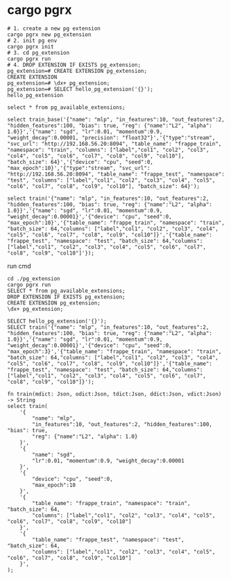 <!--
    Licensed to the Apache Software Foundation (ASF) under one
    or more contributor license agreements.  See the NOTICE file
    distributed with < this work for additional information
    regarding copyright ownership.  The ASF licenses this file
    to you under the Apache License, Version 2.0 (the
    "License"); you may not use this file except in compliance
    with the License.  You may obtain a copy of the License at

      http://www.apache.org/licenses/LICENSE-2.0

    Unless required by applicable law or agreed to in writing,
    software distributed under the License is distributed on an
    "AS IS" BASIS, WITHOUT WARRANTIES OR CONDITIONS OF ANY
    KIND, either express or implied.  See the License for the
    specific language governing permissions and limitations
    under the License.
-->

# cargo pgrx

```shell
# 1. create a new pg extension 
cargo pgrx new pg_extension
# 2. init pg env
cargo pgrx init
# 3. cd pg_extension
cargo pgrx run
# 4. DROP EXTENSION IF EXISTS pg_extension;
pg_extension=# CREATE EXTENSION pg_extension;
CREATE EXTENSION
pg_extension=# \dx+ pg_extension;
pg_extension=# SELECT hello_pg_extension('{}');
hello_pg_extension

select * from pg_available_extensions;

select train_base('{"name": "mlp", "in_features":10, "out_features":2, "hidden_features":100, "bias": true, "reg": {"name":"L2", "alpha": 1.0}}','{"name": "sgd", "lr":0.01, "momentum":0.9, "weight_decay":0.00001, "precision": "float32"}','{"type":"stream", "svc_url": "http://192.168.56.20:8094", "table_name": "frappe_train", "namespace": "train", "columns": ["label","col1", "col2", "col3", "col4", "col5", "col6", "col7", "col8", "col9", "col10"], "batch_size": 64}','{"device": "cpu", "seed":0, "max_epoch":10}','{"type":"stream", "svc_url": "http://192.168.56.20:8094", "table_name": "frappe_test", "namespace": "test", "columns": ["label","col1", "col2", "col3", "col4", "col5", "col6", "col7", "col8", "col9", "col10"], "batch_size": 64}');

select train('{"name": "mlp", "in_features":10, "out_features":2, "hidden_features":100, "bias": true, "reg": {"name":"L2", "alpha": 1.0}}','{"name": "sgd", "lr":0.01, "momentum":0.9, "weight_decay":0.00001}','{"device": "cpu", "seed":0, "max_epoch":10}','{"table_name": "frappe_train", "namespace": "train", "batch_size": 64,"columns": ["label","col1", "col2", "col3", "col4", "col5", "col6", "col7", "col8", "col9", "col10"]}','{"table_name": "frappe_test", "namespace": "test", "batch_size": 64,"columns": ["label","col1", "col2", "col3", "col4", "col5", "col6", "col7", "col8", "col9", "col10"]'});
```

run cmd

```shell
cd ./pg_extension
cargo pgrx run
SELECT * from pg_available_extensions;
DROP EXTENSION IF EXISTS pg_extension;
CREATE EXTENSION pg_extension;
\dx+ pg_extension;

SELECT hello_pg_extension('{}');
SELECT train('{"name": "mlp", "in_features":10, "out_features":2, "hidden_features":100, "bias": true, "reg": {"name":"L2", "alpha": 1.0}}','{"name": "sgd", "lr":0.01, "momentum":0.9, "weight_decay":0.00001}','{"device": "cpu", "seed":0, "max_epoch":3}','{"table_name": "frappe_train", "namespace": "train", "batch_size": 64,"columns": ["label","col1", "col2", "col3", "col4", "col5", "col6", "col7", "col8", "col9", "col10"]}','{"table_name": "frappe_test", "namespace": "test", "batch_size": 64,"columns": ["label","col1", "col2", "col3", "col4", "col5", "col6", "col7", "col8", "col9", "col10"]}');

```

```
fn train(mdict: Json, odict:Json, tdict:Json, ddict:Json, vdict:Json) -> String
select train(
	'{
		"name": "mlp", 
		"in_features":10, "out_features":2, "hidden_features":100, "bias": true, 
		"reg": {"name":"L2", "alpha": 1.0}
	}',
	'{
		"name": "sgd", 
		"lr":0.01, "momentum":0.9, "weight_decay":0.00001
	}',
	'{
		"device": "cpu", "seed":0, 
		"max_epoch":10
	}',
	'{
		"table_name": "frappe_train", "namespace": "train", "batch_size": 64,
		"columns": ["label","col1", "col2", "col3", "col4", "col5", "col6", "col7", "col8", "col9", "col10"] 
	}',
	'{
		"table_name": "frappe_test", "namespace": "test", "batch_size": 64,
		"columns": ["label","col1", "col2", "col3", "col4", "col5", "col6", "col7", "col8", "col9", "col10"]
	}',
);
```